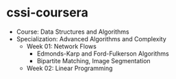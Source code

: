 # cssi-coursera
- Course: Data Structures and Algorithms
- Specialization: Advanced Algorithms and Complexity
  - Week 01: Network Flows
    - Edmonds-Karp and Ford-Fulkerson Algorithms
    - Bipartite Matching, Image Segmentation
  - Week 02: Linear Programming
